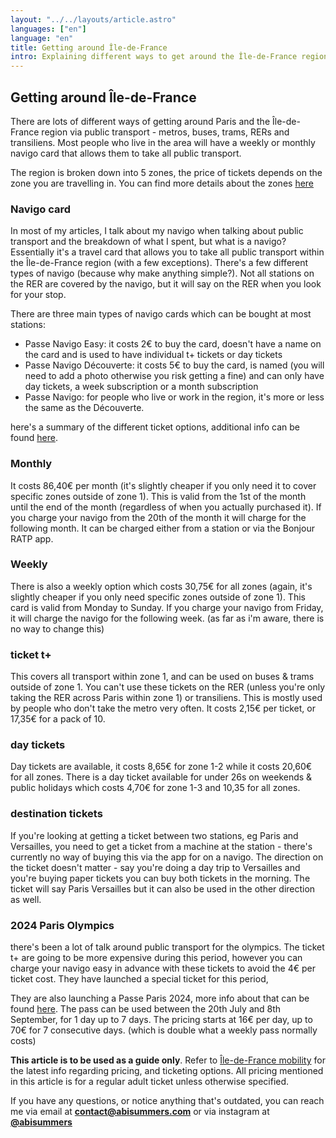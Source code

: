 ```yaml
---
layout: "../../layouts/article.astro"
languages: ["en"]
language: "en"
title: Getting around Île-de-France
intro: Explaining different ways to get around the Île-de-France region using public transport
---
```


## Getting around Île-de-France

There are lots of different ways of getting around Paris and the Île-de-France region via public transport - metros, buses, trams, RERs and transiliens. Most people who live in the area will have a weekly or monthly navigo card that allows them to take all public transport.

The region is broken down into 5 zones, the price of tickets depends on the zone you are travelling in. You can find more details about the zones [here](https://www.iledefrance-mobilites.fr/le-reseau/plans)

### Navigo card

In most of my articles, I talk about my navigo when talking about public transport and the breakdown of what I spent, but what is a navigo? Essentially it's a travel card that allows you to take all public transport within the Île-de-France region (with a few exceptions). There's a few different types of navigo (because why make anything simple?). Not all stations on the RER are covered by the navigo, but it will say on the RER when you look for your stop.

There are three main types of navigo cards which can be bought at most stations:

- Passe Navigo Easy: it costs 2€ to buy the card, doesn't have a name on the card and is used to have individual t+ tickets or day tickets
- Passe Navigo Découverte: it costs 5€ to buy the card, is named (you will need to add a photo otherwise you risk getting a fine) and can only have day tickets, a week subscription or a month subscription
- Passe Navigo: for people who live or work in the region, it's more or less the same as the Découverte.

here's a summary of the different ticket options, additional info can be found [here](https://www.iledefrance-mobilites.fr/titres-et-tarifs/detail/forfait-navigo-jour).

### Monthly

It costs 86,40€ per month (it's slightly cheaper if you only need it to cover specific zones outside of zone 1). This is valid from the 1st of the month until the end of the month (regardless of when you actually purchased it). If you charge your navigo from the 20th of the month it will charge for the following month. It can be charged either from a station or via the Bonjour RATP app.

### Weekly

There is also a weekly option which costs 30,75€ for all zones (again, it's slightly cheaper if you only need specific zones outside of zone 1). This card is valid from Monday to Sunday. If you charge your navigo from Friday, it will charge the navigo for the following week. (as far as i'm aware, there is no way to change this)

### ticket t+

This covers all transport within zone 1, and can be used on buses & trams outside of zone 1. You can't use these tickets on the RER (unless you're only taking the RER across Paris within zone 1) or transiliens. This is mostly used by people who don't take the metro very often. It costs 2,15€ per ticket, or 17,35€ for a pack of 10.

### day tickets

Day tickets are available, it costs 8,65€ for zone 1-2 while it costs 20,60€ for all zones. There is a day ticket available for under 26s on weekends & public holidays which costs 4,70€ for zone 1-3 and 10,35 for all zones.

### destination tickets

If you're looking at getting a ticket between two stations, eg Paris and Versailles, you need to get a ticket from a machine at the station - there's currently no way of buying this via the app for on a navigo. The direction on the ticket doesn't matter - say you're doing a day trip to Versailles and you're buying paper tickets you can buy both tickets in the morning. The ticket will say Paris Versailles but it can also be used in the other direction as well.

### 2024 Paris Olympics

there's been a lot of talk around public transport for the olympics. The ticket t+ are going to be more expensive during this period, however you can charge your navigo easy in advance with these tickets to avoid the 4€ per ticket cost. They have launched a special ticket for this period,

They are also launching a Passe Paris 2024, more info about that can be found [here](https://www.iledefrance-mobilites.fr/titres-et-tarifs/detail/passe-paris2024). The pass can be used between the 20th July and 8th September, for 1 day up to 7 days. The pricing starts at 16€ per day, up to 70€ for 7 consecutive days. (which is double what a weekly pass normally costs)

**This article is to be used as a guide only**. Refer to [Île-de-France mobility](https://www.iledefrance-mobilites.fr) for the latest info regarding pricing, and ticketing options. All pricing mentioned in this article is for a regular adult ticket unless otherwise specified.

If you have any questions, or notice anything that's outdated, you can reach me via email at **contact@abisummers.com** or via instagram at **[@abisummers](https://www.instagram.com/abisummers/)**
